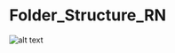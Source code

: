 # Folder_Structure_RN
![alt text](https://github.com/npcv1999/Folder_Structure_RN/new/master/readme?raw=true)
